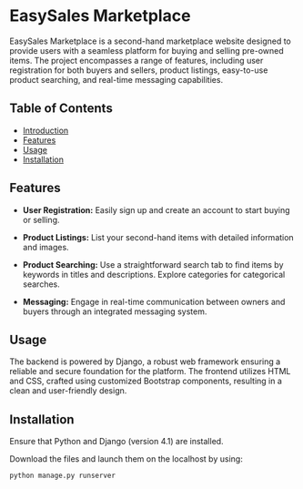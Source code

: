 # EasySales Marketplace

EasySales Marketplace is a second-hand marketplace website designed to provide users with a seamless platform for buying and selling pre-owned items. The project encompasses a range of features, including user registration for both buyers and sellers, product listings, easy-to-use product searching, and real-time messaging capabilities.

## Table of Contents

- [Introduction](#easysales-marketplace)
- [Features](#features)
- [Usage](#usage)
- [Installation](#installation)

## Features

- **User Registration:** Easily sign up and create an account to start buying or selling.
  
- **Product Listings:** List your second-hand items with detailed information and images.
  
- **Product Searching:** Use a straightforward search tab to find items by keywords in titles and descriptions. Explore categories for categorical searches.
  
- **Messaging:** Engage in real-time communication between owners and buyers through an integrated messaging system.

## Usage

The backend is powered by Django, a robust web framework ensuring a reliable and secure foundation for the platform. The frontend utilizes HTML and CSS, crafted using customized Bootstrap components, resulting in a clean and user-friendly design.

## Installation

Ensure that Python and Django (version 4.1) are installed.

Download the files and launch them on the localhost by using:

```bash
python manage.py runserver
